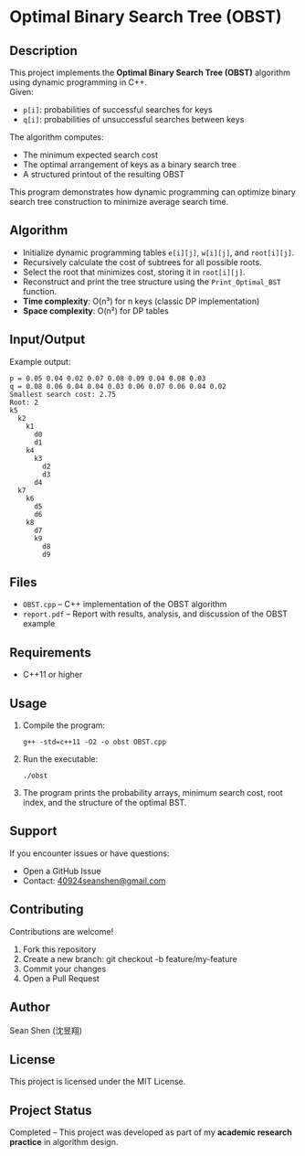 # Optimal Binary Search Tree (OBST)

## Description
This project implements the **Optimal Binary Search Tree (OBST)** algorithm using dynamic programming in C++.  
Given:
- `p[i]`: probabilities of successful searches for keys
- `q[i]`: probabilities of unsuccessful searches between keys  

The algorithm computes:
- The minimum expected search cost  
- The optimal arrangement of keys as a binary search tree  
- A structured printout of the resulting OBST  

This program demonstrates how dynamic programming can optimize binary search tree construction to minimize average search time.

## Algorithm
- Initialize dynamic programming tables `e[i][j]`, `w[i][j]`, and `root[i][j]`.  
- Recursively calculate the cost of subtrees for all possible roots.  
- Select the root that minimizes cost, storing it in `root[i][j]`.  
- Reconstruct and print the tree structure using the `Print_Optimal_BST` function.
- **Time complexity**: O(n³) for n keys (classic DP implementation)
- **Space complexity**: O(n²) for DP tables

## Input/Output
Example output:
```
p = 0.05 0.04 0.02 0.07 0.08 0.09 0.04 0.08 0.03
q = 0.08 0.06 0.04 0.04 0.03 0.06 0.07 0.06 0.04 0.02
Smallest search cost: 2.75
Root: 2
k5
  k2  
    k1    
      d0      
      d1      
    k4    
      k3     
        d2        
        d3        
      d4   
  k7
    k6
      d5 
      d6 
    k8
      d7
      k9
        d8   
        d9
```
## Files
- `OBST.cpp` – C++ implementation of the OBST algorithm
- `report.pdf` – Report with results, analysis, and discussion of the OBST example



## Requirements
- C++11 or higher

## Usage
1. Compile the program:
   ```
   g++ -std=c++11 -O2 -o obst OBST.cpp
   ```
2. Run the executable:
   ```
   ./obst
   ```
3. The program prints the probability arrays, minimum search cost, root index, and the structure of the optimal BST.

## Support
If you encounter issues or have questions:
- Open a GitHub Issue
- Contact: 40924seanshen@gmail.com

## Contributing
Contributions are welcome!

1. Fork this repository
2. Create a new branch: git checkout -b feature/my-feature
3. Commit your changes
4. Open a Pull Request

## Author
Sean Shen (沈昱翔)

## License
This project is licensed under the MIT License.

## Project Status
Completed – This project was developed as part of my **academic research practice** in algorithm design.
